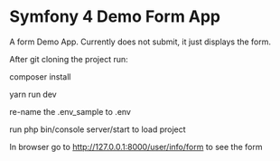 # Symfony 4 Demo Form App

A form Demo App.  Currently does not submit, it just displays the form.

After git cloning the project run: 

composer install

yarn run dev

re-name the .env_sample to .env

run php bin/console server/start to load project

In browser go to http://127.0.0.1:8000/user/info/form to see the form